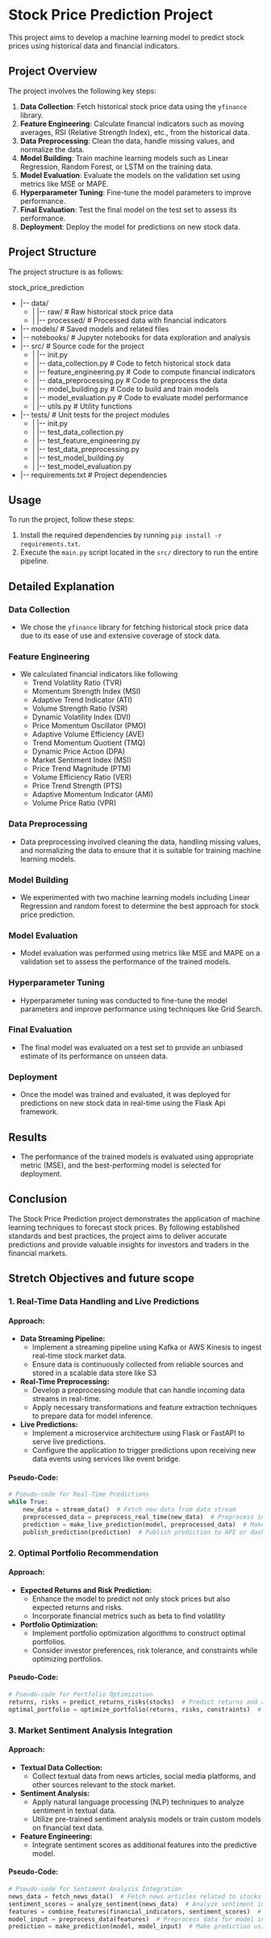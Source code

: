 # Stock Price Prediction Project

This project aims to develop a machine learning model to predict stock prices using historical data and financial indicators.

## Project Overview

The project involves the following key steps:

1. **Data Collection**: Fetch historical stock price data using the `yfinance` library.
2. **Feature Engineering**: Calculate financial indicators such as moving averages, RSI (Relative Strength Index), etc., from the historical data.
3. **Data Preprocessing**: Clean the data, handle missing values, and normalize the data.
4. **Model Building**: Train machine learning models such as Linear Regression, Random Forest, or LSTM on the training data.
5. **Model Evaluation**: Evaluate the models on the validation set using metrics like MSE or MAPE.
6. **Hyperparameter Tuning**: Fine-tune the model parameters to improve performance.
7. **Final Evaluation**: Test the final model on the test set to assess its performance.
8. **Deployment**: Deploy the model for predictions on new stock data.

## Project Structure

The project structure is as follows:

stock_price_prediction

- |-- data/ 
  - | |-- raw/ # Raw historical stock price data
  - | |-- processed/ # Processed data with financial indicators
- |-- models/ # Saved models and related files
- |-- notebooks/ # Jupyter notebooks for data exploration and analysis
- |-- src/ # Source code for the project
  - | |-- init.py
  - | |-- data_collection.py # Code to fetch historical stock data
   - | |-- feature_engineering.py # Code to compute financial indicators
    - | |-- data_preprocessing.py # Code to preprocess the data
    - | |-- model_building.py # Code to build and train models
    - | |-- model_evaluation.py # Code to evaluate model performance
    - | |-- utils.py # Utility functions
- |-- tests/ # Unit tests for the project modules
    - | |-- init.py
   -  | |-- test_data_collection.py
   -  | |-- test_feature_engineering.py
   -  | |-- test_data_preprocessing.py
    - | |-- test_model_building.py
    - | |-- test_model_evaluation.py
- |-- requirements.txt # Project dependencies

## Usage

To run the project, follow these steps:

1. Install the required dependencies by running `pip install -r requirements.txt`.
2. Execute the `main.py` script located in the `src/` directory to run the entire pipeline.

## Detailed Explanation

### Data Collection
- We chose the `yfinance` library for fetching historical stock price data due to its ease of use and extensive coverage of stock data.

### Feature Engineering
- We calculated financial indicators like following
  - Trend Volatility Ratio (TVR)
  - Momentum Strength Index (MSI)
  - Adaptive Trend Indicator (ATI)
  - Volume Strength Ratio (VSR)
  - Dynamic Volatility Index (DVI)
  - Price Momentum Oscillator (PMO)
  - Adaptive Volume Efficiency (AVE)
  - Trend Momentum Quotient (TMQ)
  - Dynamic Price Action (DPA)
  - Market Sentiment Index (MSI)
  - Price Trend Magnitude (PTM)
  - Volume Efficiency Ratio (VER)
  - Price Trend Strength (PTS)
  - Adaptive Momentum Indicator (AMI)
  - Volume Price Ratio (VPR)
### Data Preprocessing
- Data preprocessing involved cleaning the data, handling missing values, and normalizing the data to ensure that it is suitable for training machine learning models.

### Model Building
- We experimented with two  machine learning models including Linear Regression and random forest to determine the best approach for stock price prediction.

### Model Evaluation
- Model evaluation was performed using metrics like MSE and MAPE on a validation set to assess the performance of the trained models.

### Hyperparameter Tuning
- Hyperparameter tuning was conducted to fine-tune the model parameters and improve performance using techniques like Grid Search.

### Final Evaluation
- The final model was evaluated on a test set to provide an unbiased estimate of its performance on unseen data.

### Deployment
- Once the model was trained and evaluated, it was deployed for predictions on new stock data in real-time using the Flask Api framework.

## Results
- The performance of the trained models is evaluated using appropriate metric (MSE), and the best-performing model is selected for deployment.

## Conclusion
The Stock Price Prediction project demonstrates the application of machine learning techniques to forecast stock prices. 
By following established standards and best practices, the project aims to deliver accurate predictions and provide valuable insights for investors and traders in the financial markets.


## Stretch Objectives and future scope
### 1. Real-Time Data Handling and Live Predictions
#### Approach:
- **Data Streaming Pipeline:**
  - Implement a streaming pipeline using Kafka or AWS Kinesis to ingest real-time stock market data.
  - Ensure data is continuously collected from reliable sources and stored in a scalable data store like S3
- **Real-Time Preprocessing:**
  - Develop a preprocessing module that can handle incoming data streams in real-time.
  - Apply necessary transformations and feature extraction techniques to prepare data for model inference.
- **Live Predictions:**
  - Implement a microservice architecture using Flask or FastAPI to serve live predictions.
  - Configure the application to trigger predictions upon receiving new data events using services like event bridge.

#### Pseudo-Code:
```python
# Pseudo-code for Real-Time Predictions
while True:
    new_data = stream_data()  # Fetch new data from data stream
    preprocessed_data = preprocess_real_time(new_data)  # Preprocess incoming data
    prediction = make_live_prediction(model, preprocessed_data)  # Make prediction
    publish_prediction(prediction)  # Publish prediction to API or dashboard
```

### 2. Optimal Portfolio Recommendation

#### Approach:
- **Expected Returns and Risk Prediction:**
  - Enhance the model to predict not only stock prices but also expected returns and risks.
  - Incorporate financial metrics such as beta to find volatility
- **Portfolio Optimization:**
  - Implement portfolio optimization algorithms to construct optimal portfolios.
  - Consider investor preferences, risk tolerance, and constraints while optimizing portfolios.

#### Pseudo-Code:
```python
# Pseudo-code for Portfolio Optimization
returns, risks = predict_returns_risks(stocks)  # Predict returns and risks for each stock
optimal_portfolio = optimize_portfolio(returns, risks, constraints)  # Optimize portfolio allocation
```

### 3. Market Sentiment Analysis Integration

#### Approach:
- **Textual Data Collection:**
  - Collect textual data from news articles, social media platforms, and other sources relevant to the stock market.
- **Sentiment Analysis:**
  - Apply natural language processing (NLP) techniques to analyze sentiment in textual data.
  - Utilize pre-trained sentiment analysis models or train custom models on financial text data.
- **Feature Engineering:**
  - Integrate sentiment scores as additional features into the predictive model.

#### Pseudo-Code:
```python
# Pseudo-code for Sentiment Analysis Integration
news_data = fetch_news_data()  # Fetch news articles related to stocks
sentiment_scores = analyze_sentiment(news_data)  # Analyze sentiment in news articles
features = combine_features(financial_indicators, sentiment_scores)  # Combine with financial features
model_input = preprocess_data(features)  # Preprocess data for model input
prediction = make_prediction(model, model_input)  # Make prediction using enhanced model 
```